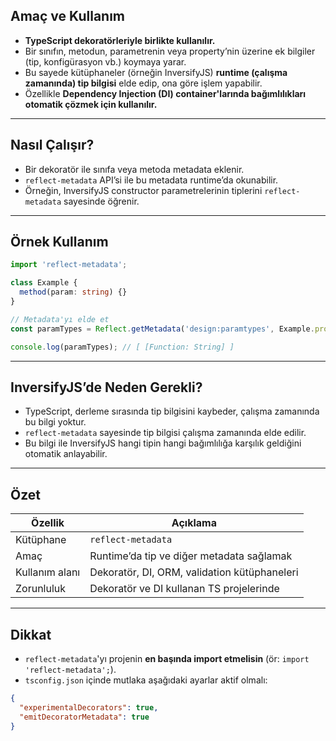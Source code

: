 
## Amaç ve Kullanım

- **TypeScript dekoratörleriyle birlikte kullanılır.**
- Bir sınıfın, metodun, parametrenin veya property’nin üzerine ek bilgiler (tip, konfigürasyon vb.) koymaya yarar.
- Bu sayede kütüphaneler (örneğin InversifyJS) **runtime (çalışma zamanında) tip bilgisi** elde edip, ona göre işlem yapabilir.
- Özellikle **Dependency Injection (DI) container'larında bağımlılıkları otomatik çözmek için kullanılır.**

---

## Nasıl Çalışır?

- Bir dekoratör ile sınıfa veya metoda metadata eklenir.
- `reflect-metadata` API’si ile bu metadata runtime’da okunabilir.
- Örneğin, InversifyJS constructor parametrelerinin tiplerini `reflect-metadata` sayesinde öğrenir.

---

## Örnek Kullanım

```ts
import 'reflect-metadata';

class Example {
  method(param: string) {}
}

// Metadata'yı elde et
const paramTypes = Reflect.getMetadata('design:paramtypes', Example.prototype, 'method');

console.log(paramTypes); // [ [Function: String] ]
```

---

## InversifyJS’de Neden Gerekli?

- TypeScript, derleme sırasında tip bilgisini kaybeder, çalışma zamanında bu bilgi yoktur.
- `reflect-metadata` sayesinde tip bilgisi çalışma zamanında elde edilir.
- Bu bilgi ile InversifyJS hangi tipin hangi bağımlılığa karşılık geldiğini otomatik anlayabilir.

---

## Özet

|Özellik|Açıklama|
|---|---|
|Kütüphane|`reflect-metadata`|
|Amaç|Runtime’da tip ve diğer metadata sağlamak|
|Kullanım alanı|Dekoratör, DI, ORM, validation kütüphaneleri|
|Zorunluluk|Dekoratör ve DI kullanan TS projelerinde|

---

## Dikkat

- `reflect-metadata`'yı projenin **en başında import etmelisin** (ör: `import 'reflect-metadata';`).
- `tsconfig.json` içinde mutlaka aşağıdaki ayarlar aktif olmalı:

```json
{
  "experimentalDecorators": true,
  "emitDecoratorMetadata": true
}
```
